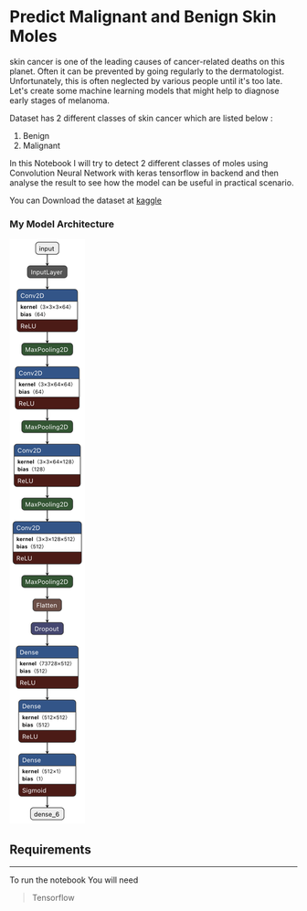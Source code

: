 # Predict Malignant and Benign Skin Moles 

skin cancer is one of the leading causes of cancer-related deaths on this planet. Often it can be prevented by going regularly to the dermatologist. Unfortunately, this is often neglected by various people until it's too late.
Let's create some machine learning models that might help to diagnose early stages of melanoma.


Dataset has 2 different classes of skin cancer which are listed below :
1. Benign 
2. Malignant 

In this Notebook I will try to detect 2 different classes of moles using Convolution Neural Network with keras tensorflow in backend and then analyse the result to see how the model can be useful in practical scenario.


You can Download the dataset at [kaggle](https://www.kaggle.com/fanconic/skin-cancer-malignant-vs-benign) 

### My Model Architecture  


![model](87%_model.png)

## Requirements 
***

To run the notebook You will need 
> Tensorflow


